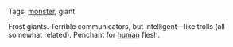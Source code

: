 Tags: [monster](Monsters), giant

Frost giants. Terrible communicators, but intelligent—like trolls (all somewhat related). Penchant for [human](Humans) flesh.